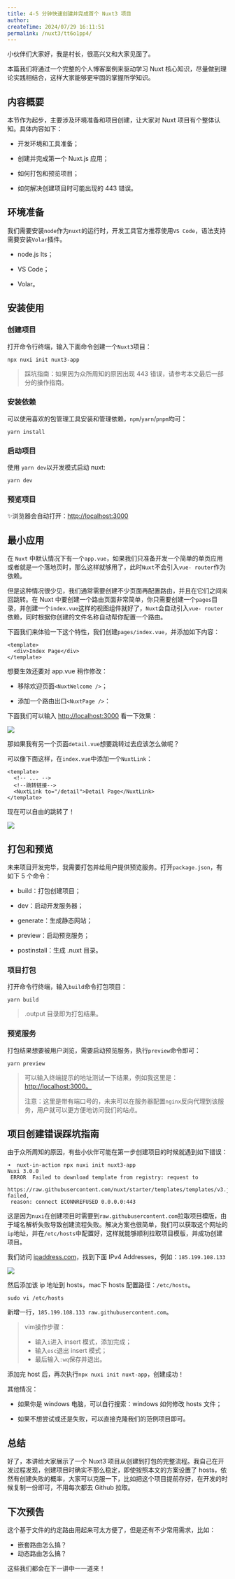 ```yaml
---
title: 4-5 分钟快速创建并完成首个 Nuxt3 项目
author:
createTime: 2024/07/29 16:11:51
permalink: /nuxt3/tt6o1pp4/
---
```

小伙伴们大家好，我是村长，很高兴又和大家见面了。

本篇我们将通过一个完整的个人博客案例来驱动学习 Nuxt 核心知识，尽量做到理论实践相结合，这样大家能够更牢固的掌握所学知识。

## 内容概要

本节作为起步，主要涉及环境准备和项目创建，让大家对 Nuxt 项目有个整体认知。具体内容如下：

  * 开发环境和工具准备；

  * 创建并完成第一个 Nuxt.js 应用；

  * 如何打包和预览项目；

  * 如何解决创建项目时可能出现的 443 错误。

## 环境准备

我们需要安装`node`作为`nuxt`的运行时，开发工具官方推荐使用`VS Code`，语法支持需要安装`Volar`插件。

  * node.js lts；

  * VS Code；

  * Volar。

## 安装使用

### 创建项目

打开命令行终端，输入下面命令创建一个`Nuxt3`项目：

    
    
    npx nuxi init nuxt3-app
    

> 踩坑指南：如果因为众所周知的原因出现 443 错误，请参考本文最后一部分的操作指南。

### 安装依赖

可以使用喜欢的包管理工具安装和管理依赖，`npm`/`yarn`/`pnpm`均可：

    
    
    yarn install
    

### 启动项目

使用 `yarn dev`以开发模式启动 nuxt:

    
    
    yarn dev
    

### 预览项目

✨浏览器会自动打开：[http://localhost:3000](http://localhost:3000/)

## 最小应用

在 `Nuxt`
中默认情况下有一个`app.vue`，如果我们只准备开发一个简单的单页应用或者就是一个落地页时，那么这样就够用了，此时`Nuxt`不会引入`vue-
router`作为依赖。

但是这种情况很少见，我们通常需要创建不少页面再配置路由，并且在它们之间来回跳转。在 Nuxt
中要创建一个路由页面非常简单，你只需要创建一个`pages`目录，并创建一个`index.vue`这样的视图组件就好了，`Nuxt`会自动引入`vue-
router`依赖，同时根据你创建的文件名称自动帮你配置一个路由。

下面我们来体验一下这个特性，我们创建`pages/index.vue`，并添加如下内容：

    
    
    <template>
      <div>Index Page</div>
    </template>
    

想要生效还要对 app.vue 稍作修改：

  * 移除欢迎页面`<NuxtWelcome />`；
  * 添加一个路由出口`<NuxtPage />`：

    
    
    <template>
      <div>
        <!-- 移除欢迎页面 -->
        <!-- <NuxtWelcome /> -->
    
        <!-- 路由出口 -->
        <NuxtPage></NuxtPage>
      </div>
    </template>
    

下面我们可以输入 <http://localhost:3000> 看一下效果：

![](/img/4/1.png)

那如果我有另一个页面`detail.vue`想要跳转过去应该怎么做呢？

可以像下面这样，在`index.vue`中添加一个`NuxtLink`：

    
    
    <template>
      <!-- ... -->
      <!--跳转链接-->
      <NuxtLink to="/detail">Detail Page</NuxtLink>
    </template>
    

现在可以自由的跳转了！

![](/img/4/2.png)

## 打包和预览

未来项目开发完毕，我需要打包并给用户提供预览服务。打开`package.json`，有如下 5 个命令：

  * build：打包创建项目；

  * dev：启动开发服务器；

  * generate：生成静态网站；

  * preview：启动预览服务；

  * postinstall：生成 .nuxt 目录。

### 项目打包

打开命令行终端，输入`build`命令打包项目：

    
    
    yarn build
    

> .output 目录即为打包结果。

### 预览服务

打包结果想要被用户浏览，需要启动预览服务，执行`preview`命令即可：

    
    
    yarn preview
    

>
> 可以输入终端提示的地址测试一下结果，例如我这里是：[http://localhost:3000。](http://localhost:3000%E3%80%82)
>
> 注意：这里是带有端口号的，未来可以在服务器配置`nginx`反向代理到该服务，用户就可以更方便地访问我们的站点。

## 项目创建错误踩坑指南

由于众所周知的原因，有些小伙伴可能在第一步创建项目的时候就遇到如下错误：

    
    
    ➜  nuxt-in-action npx nuxi init nuxt3-app                               
    Nuxi 3.0.0                                                                   
     ERROR  Failed to download template from registry: request to 
     https://raw.githubusercontent.com/nuxt/starter/templates/templates/v3.json failed, 
     reason: connect ECONNREFUSED 0.0.0.0:443
    

这是因为`nuxi`在创建项目时需要到`raw.githubusercontent.com`拉取项目模版，由于域名解析失败导致创建流程失败。解决方案也很简单，我们可以获取这个网址的`ip`地址，并在`/etc/hosts`中配置好，这样就能够顺利拉取项目模版，并成功创建项目。

我们访问
[ipaddress.com](http://ipaddress.com/website/raw.githubusercontent.com)，找到下面
IPv4 Addresses，例如：`185.199.108.133`

![](/img/4/3.png)

然后添加该 ip 地址到 hosts，mac下 hosts 配置路径：`/etc/hosts`。

    
    
    sudo vi /etc/hosts
    

新增一行，`185.199.108.133 raw.githubusercontent.com`。

> vim操作步骤：
>
>   * 输入`i`进入 insert 模式，添加完成；
>   * 输入`esc`退出 insert 模式；
>   * 最后输入`:wq`保存并退出。
>

添加完 host 后，再次执行`npx nuxi init nuxt-app`，创建成功！

其他情况：

  * 如果你是 windows 电脑，可以自行搜索：windows 如何修改 hosts 文件；

  * 如果不想尝试或还是失败，可以直接克隆我们的范例项目即可。

## 总结

好了，本讲给大家展示了一个 Nuxt3 项目从创建到打包的完整流程。我自己在开发过程发现，创建项目时确实不那么稳定，即使按照本文的方案设置了
hosts，依然有创建失败的概率，大家可以克服一下，比如把这个项目提前存好，在开发的时候复制一份即可，不用每次都去 Github 拉取。

## 下次预告

这个基于文件的约定路由用起来可太方便了，但是还有不少常用需求，比如：

  * 嵌套路由怎么搞？
  * 动态路由怎么搞？

这些我们都会在下一讲中一一道来！

